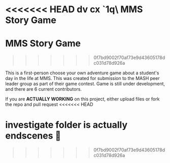 
<<<<<<< HEAD
dv  cx `1q\ MMS Story Game
=======
# MMS Story Game
>>>>>>> 0f7bd9002f70af73e9d43605178dc031d78d926a

This is a first-person choose your own adventure game about a student's day in the life at MMS. This was created for submission to the MASH peer leader group as part of their game contest. Game is still under development, and there are 6 current contributors.

If you are **ACTUALLY WORKING** on this project, either upload files or fork the repo and pull request
<<<<<<< HEAD


investigate folder is actually endscenes :troll:
=======
>>>>>>> 0f7bd9002f70af73e9d43605178dc031d78d926a
